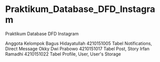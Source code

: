# Praktikum_Database_DFD_Instagram
Praktikum Database DFD Instagram

Anggota Kelompok
Bagus Hidayatullah      4210151005      Tabel Notifications, Direct Message
Okky Dwi Prabowo        4210151017      Tabel Post, Story
Irfan Ramadhi           4210151022      Tabel Profile, User, User's Storage
